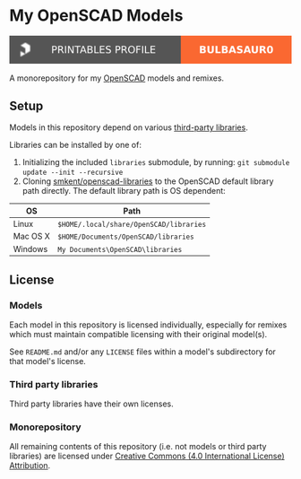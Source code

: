 # My OpenSCAD Models

[![bulbasaur0 on Printables][printables-profile-badge]][printables-profile]

A monorepository for my [OpenSCAD][openscad] models and remixes.

## Setup

Models in this repository depend on various
[third-party libraries][openscad-libraries].

Libraries can be installed by one of:

1. Initializing the included `libraries` submodule, by running:
   `git submodule update --init --recursive`
2. Cloning [smkent/openscad-libraries][smkent-openscad-libraries] to the
   OpenSCAD default library path directly. The default library path is OS
   dependent:

| OS | Path |
|--- |--- |
| Linux | `$HOME/.local/share/OpenSCAD/libraries` |
| Mac OS X | `$HOME/Documents/OpenSCAD/libraries` |
| Windows | `My Documents\OpenSCAD\libraries` |

## License

### Models

Each model in this repository is licensed individually, especially for remixes
which must maintain compatible licensing with their original model(s).

See `README.md` and/or any `LICENSE` files within a model's subdirectory for
that model's license.

### Third party libraries

Third party libraries have their own licenses.

### Monorepository

All remaining contents of this repository (i.e. not models or third party
libraries) are licensed under [Creative Commons (4.0 International License)
Attribution][license-cc-by-4.0].


[license-cc-by-4.0]: http://creativecommons.org/licenses/by/4.0/
[openscad]: https://openscad.org
[openscad-libraries]: https://en.wikibooks.org/wiki/OpenSCAD_User_Manual/Libraries
[smkent-openscad-libraries]: https://github.com/smkent/openscad-libraries
[printables-profile]: https://www.printables.com/@bulbasaur0_1139994/models
[printables-profile-badge]: /_static/printables-profile-badge.svg
